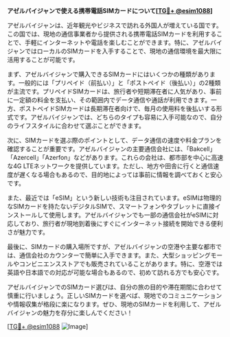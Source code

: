 **アゼルバイジャンで使える携帯電話SIMカードについて[[TG💪+ @esim1088](https://t.me/s/esim1088)]**

アゼルバイジャンは、近年観光やビジネスで訪れる外国人が増えている国です。この国では、現地の通信事業者から提供される携帯電話SIMカードを利用することで、手軽にインターネットや電話を楽しむことができます。特に、アゼルバイジャンではローカルのSIMカードを入手することで、現地の通信環境を最大限に活用することが可能です。

まず、アゼルバイジャンで購入できるSIMカードにはいくつかの種類があります。一般的には「プリペイド（前払い）」と「ポストペイド（後払い）」の2種類が主流です。プリペイドSIMカードは、旅行者や短期滞在者に人気があり、事前に一定額の料金を支払い、その範囲内でデータ通信や通話が利用できます。一方、ポストペイドSIMカードは長期滞在者向けで、毎月の使用料を後払いする形式です。アゼルバイジャンでは、どちらのタイプも容易に入手可能なので、自分のライフスタイルに合わせて選ぶことができます。

次に、SIMカードを選ぶ際のポイントとして、データ通信の速度や料金プランを確認することが重要です。アゼルバイジャンの主要通信会社には、「Bakcell」「Azercell」「Azerfon」などがあります。これらの会社は、都市部を中心に高速な4G LTEネットワークを提供しています。ただし、地方や田舎に行くと通信速度が遅くなる場合もあるので、目的地によっては事前に情報を調べておくと安心です。

また、最近では「eSIM」という新しい技術も注目されています。eSIMは物理的なSIMカードを持たないデジタルSIMで、スマートフォンやタブレットに直接インストールして使用します。アゼルバイジャンでも一部の通信会社がeSIMに対応しており、旅行者が現地到着後にすぐにインターネット接続を開始できる便利さが魅力です。

最後に、SIMカードの購入場所ですが、アゼルバイジャンの空港や主要な都市では、通信会社のカウンターで簡単に入手できます。また、大型ショッピングモールやコンビニエンスストアでも販売されていることがあります。特に、空港では英語や日本語での対応が可能な場合もあるので、初めて訪れる方でも安心です。

アゼルバイジャンでのSIMカード選びは、自分の旅の目的や滞在期間に合わせて慎重に行いましょう。正しいSIMカードを選べば、現地でのコミュニケーションや情報収集が格段に楽になります。ぜひ、現地のSIMカードを利用して、アゼルバイジャンの魅力を存分に楽しんでください！

[[TG💪+ @esim1088](https://t.me/s/esim1088) ![Image](https://i.postimg.cc/Y0z9fWf4/image.png)]